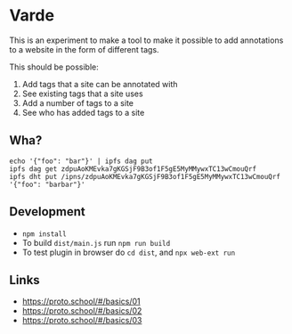 # Varde

This is an experiment to make a tool to make it possible to add annotations to
a website in the form of different tags.

This should be possible:

  1. Add tags that a site can be annotated with
  2. See existing tags that a site uses
  3. Add a number of tags to a site
  4. See who has added tags to a site

## Wha?

	echo '{"foo": "bar"}' | ipfs dag put
	ipfs dag get zdpuAoKMEvka7gKGSjF9B3of1F5gE5MyMMywxTC13wCmouQrf
	ipfs dht put /ipns/zdpuAoKMEvka7gKGSjF9B3of1F5gE5MyMMywxTC13wCmouQrf '{"foo": "barbar"}'

## Development

- `npm install`
- To build `dist/main.js` run `npm run build`
- To test plugin in browser do `cd dist`, and `npx web-ext run`

## Links

* https://proto.school/#/basics/01
* https://proto.school/#/basics/02
* https://proto.school/#/basics/03
